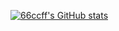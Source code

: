 [![66ccff's GitHub stats](https://github-readme-stats.vercel.app/api?username=wfj6ccff)](https://github.com/wfj6ccff/github-readme-stats&show_icons=true)
